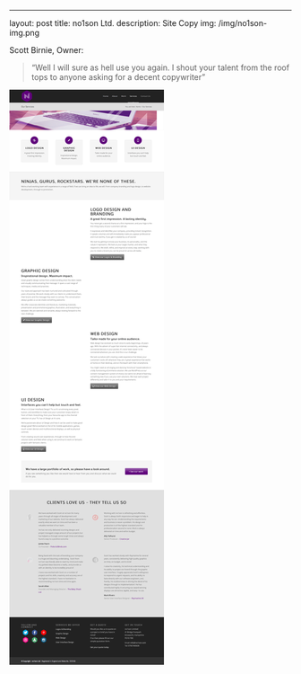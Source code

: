 ---
layout: post
title: no1son Ltd.
description: Site Copy
img: /img/no1son-img.png

Scott Birnie, Owner:

>“Well I will sure as hell use you again. I shout your talent from the roof tops to anyone asking for a decent copywriter”

<img src="/img/no1son-Ltd.-Our-Services-Logo-design-Web-design-Graphic-Design-UI-Design.png">
 